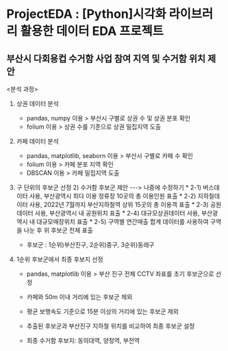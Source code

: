 # ProjectEDA : [Python]시각화 라이브러리 활용한 데이터 EDA 프로젝트
## 부산시 다회용컵 수거함 사업 참여 지역 및 수거함 위치 제안

<분석 과정>
1. 상권 데이터 분석
    - pandas, numpy 이용 > 부산시 구별로 상권 수 및 상권 분포 확인
    - folium 이용 > 상권 수를 기준으로 상권 밀집지역 도출

2. 카페 데이터 분석
    - pandas, matplotlib, seaborn 이용 > 부산시 구별로 카페 수 확인 
    - folium 이용 > 카페 분포 지역 확인 
    - DBSCAN 이용 > 카페 밀집지역 도출

3. 구 단위의 후보군 선정
    2) 수거함 후보군 제안 ---> 나중에 수정하기
        * 2-1) 버스데이터 사용, 부산광역시 최다 이용 정류장 10곳의 총 이용인원 표출
        * 2-2) 지하철데이터 사용, 2022년 7월까지 부산지하철역 상위 15곳의 총 이용객 표출
        * 2-3) 공원데이터 사용, 부산광역시 내 공원위치 표출
        * 2-4) 대규모상권데이터 사용, 부산광역시 내 대규모매장위치 표출
        * 2-5) 구역별 연간매출 합계 데이터를 사용하여 구역을 나눈 후 위 후보군 전체 표출
    - 후보군 : 1순위)부산진구, 2순위)중구, 3순위)동래구

4. 1순위 후보군에서 최종 후보지 선정
    - pandas, matplotlib 이용 > 부산 진구 전체 CCTV 좌표를 초기 후보군으로 선정
    - 카페와 50m 이내 거리에 있는 후보군 제외
    - 평균 보행속도 기준으로 15분 이상의 거리에 있는 후보군 제외
    - 추출된 후보군과 부산진구 지하철 위치를 비교하여 최종 후보군 설정
    
    - 최종 수거함 후보지: 동의대역, 양정역, 부전역